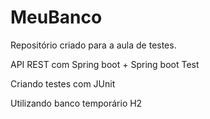 # MeuBanco
Repositório criado para a aula de testes.

API REST com Spring boot + Spring boot Test

Criando testes com JUnit

Utilizando banco temporário H2
